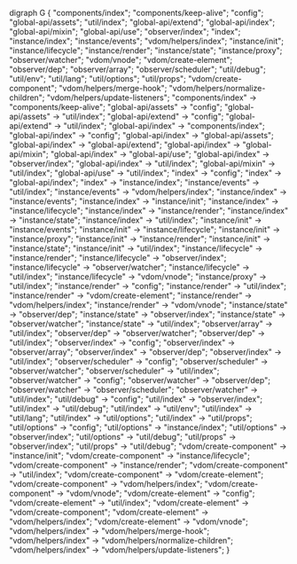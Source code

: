 digraph G {
  "components/index";
  "components/keep-alive";
  "config";
  "global-api/assets";
  "util/index";
  "global-api/extend";
  "global-api/index";
  "global-api/mixin";
  "global-api/use";
  "observer/index";
  "index";
  "instance/index";
  "instance/events";
  "vdom/helpers/index";
  "instance/init";
  "instance/lifecycle";
  "instance/render";
  "instance/state";
  "instance/proxy";
  "observer/watcher";
  "vdom/vnode";
  "vdom/create-element";
  "observer/dep";
  "observer/array";
  "observer/scheduler";
  "util/debug";
  "util/env";
  "util/lang";
  "util/options";
  "util/props";
  "vdom/create-component";
  "vdom/helpers/merge-hook";
  "vdom/helpers/normalize-children";
  "vdom/helpers/update-listeners";
  "components/index" -> "components/keep-alive";
  "global-api/assets" -> "config";
  "global-api/assets" -> "util/index";
  "global-api/extend" -> "config";
  "global-api/extend" -> "util/index";
  "global-api/index" -> "components/index";
  "global-api/index" -> "config";
  "global-api/index" -> "global-api/assets";
  "global-api/index" -> "global-api/extend";
  "global-api/index" -> "global-api/mixin";
  "global-api/index" -> "global-api/use";
  "global-api/index" -> "observer/index";
  "global-api/index" -> "util/index";
  "global-api/mixin" -> "util/index";
  "global-api/use" -> "util/index";
  "index" -> "config";
  "index" -> "global-api/index";
  "index" -> "instance/index";
  "instance/events" -> "util/index";
  "instance/events" -> "vdom/helpers/index";
  "instance/index" -> "instance/events";
  "instance/index" -> "instance/init";
  "instance/index" -> "instance/lifecycle";
  "instance/index" -> "instance/render";
  "instance/index" -> "instance/state";
  "instance/index" -> "util/index";
  "instance/init" -> "instance/events";
  "instance/init" -> "instance/lifecycle";
  "instance/init" -> "instance/proxy";
  "instance/init" -> "instance/render";
  "instance/init" -> "instance/state";
  "instance/init" -> "util/index";
  "instance/lifecycle" -> "instance/render";
  "instance/lifecycle" -> "observer/index";
  "instance/lifecycle" -> "observer/watcher";
  "instance/lifecycle" -> "util/index";
  "instance/lifecycle" -> "vdom/vnode";
  "instance/proxy" -> "util/index";
  "instance/render" -> "config";
  "instance/render" -> "util/index";
  "instance/render" -> "vdom/create-element";
  "instance/render" -> "vdom/helpers/index";
  "instance/render" -> "vdom/vnode";
  "instance/state" -> "observer/dep";
  "instance/state" -> "observer/index";
  "instance/state" -> "observer/watcher";
  "instance/state" -> "util/index";
  "observer/array" -> "util/index";
  "observer/dep" -> "observer/watcher";
  "observer/dep" -> "util/index";
  "observer/index" -> "config";
  "observer/index" -> "observer/array";
  "observer/index" -> "observer/dep";
  "observer/index" -> "util/index";
  "observer/scheduler" -> "config";
  "observer/scheduler" -> "observer/watcher";
  "observer/scheduler" -> "util/index";
  "observer/watcher" -> "config";
  "observer/watcher" -> "observer/dep";
  "observer/watcher" -> "observer/scheduler";
  "observer/watcher" -> "util/index";
  "util/debug" -> "config";
  "util/index" -> "observer/index";
  "util/index" -> "util/debug";
  "util/index" -> "util/env";
  "util/index" -> "util/lang";
  "util/index" -> "util/options";
  "util/index" -> "util/props";
  "util/options" -> "config";
  "util/options" -> "instance/index";
  "util/options" -> "observer/index";
  "util/options" -> "util/debug";
  "util/props" -> "observer/index";
  "util/props" -> "util/debug";
  "vdom/create-component" -> "instance/init";
  "vdom/create-component" -> "instance/lifecycle";
  "vdom/create-component" -> "instance/render";
  "vdom/create-component" -> "util/index";
  "vdom/create-component" -> "vdom/create-element";
  "vdom/create-component" -> "vdom/helpers/index";
  "vdom/create-component" -> "vdom/vnode";
  "vdom/create-element" -> "config";
  "vdom/create-element" -> "util/index";
  "vdom/create-element" -> "vdom/create-component";
  "vdom/create-element" -> "vdom/helpers/index";
  "vdom/create-element" -> "vdom/vnode";
  "vdom/helpers/index" -> "vdom/helpers/merge-hook";
  "vdom/helpers/index" -> "vdom/helpers/normalize-children";
  "vdom/helpers/index" -> "vdom/helpers/update-listeners";
}
